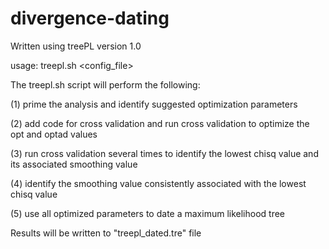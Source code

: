 # divergence-dating

Written using treePL version 1.0


usage: treepl.sh <config_file> 


The treepl.sh script will perform the following:


  (1) prime the analysis and identify suggested optimization parameters
  
  (2) add code for cross validation and run cross validation to optimize the opt and optad values
  
  (3) run cross validation several times to identify the lowest chisq value and its associated smoothing value
  
  (4) identify the smoothing value consistently associated with the lowest chisq value
  
  (5) use all optimized parameters to date a maximum likelihood tree


Results will be written to "treepl_dated.tre" file
